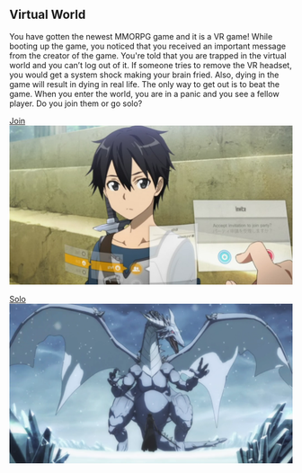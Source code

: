 ## Virtual World  

You have gotten the newest MMORPG game and it is a VR game! While booting up the game, you noticed that you received an important message from the creator of the game. You're told that you are trapped in the virtual world and you can’t log out of it. If someone tries to remove the VR headset, you would get a system shock making your brain fried. Also, dying in the game will result in dying in real life. The only way to get out is to beat the game. When you enter the world, you are in a panic and you see a fellow player. Do you join them or go solo? 

[Join](join.md)  
![](../images/join.jpg)   

[Solo](solo.md)
![](../images/solo.png)